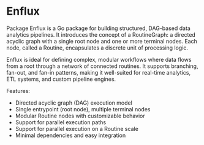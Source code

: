 # Enflux
Package Enflux is a Go package for building structured, DAG-based data analytics pipelines.
It introduces the concept of a RoutineGraph: a directed acyclic graph with a single root node and one or more terminal nodes.
Each node, called a Routine, encapsulates a discrete unit of processing logic.

Enflux is ideal for defining complex, modular workflows where data flows from a root through a network of connected routines.
It supports branching, fan-out, and fan-in patterns, making it well-suited for real-time analytics, ETL systems, and custom pipeline engines.

Features:
  - Directed acyclic graph (DAG) execution model
  - Single entrypoint (root node), multiple terminal nodes
  - Modular Routine nodes with customizable behavior
  - Support for parallel execution paths
  - Support for parallel execution on a Routine scale
  - Minimal dependencies and easy integration
